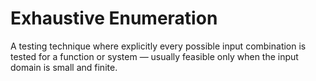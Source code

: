# Exhaustive Enumeration

A testing technique where explicitly every possible input combination is tested for a function or system — usually feasible only when the input domain is small and finite.